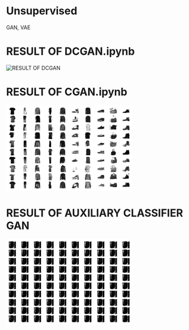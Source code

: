 # Unsupervised
 GAN, VAE 
  # RESULT OF DCGAN.ipynb
![RESULT OF DCGAN](https://github.com/rockerritesh/Unsupervised/blob/master/dcgan%20%281%29.gif)
 # RESULT OF CGAN.ipynb
![RESULT OF CGAN](https://github.com/rockerritesh/Unsupervised/blob/master/download%20(8).png)
 # RESULT OF AUXILIARY CLASSIFIER GAN
 ![RESULT OF AUXILIARY CLASSIFIER GAN](https://github.com/rockerritesh/Unsupervised/blob/master/RESULT.png)
